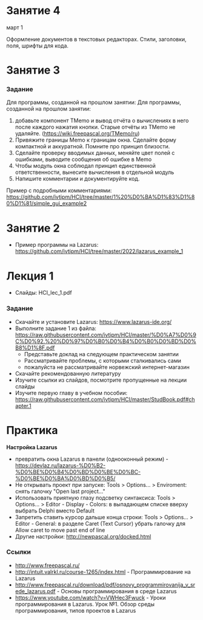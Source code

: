 # Занятие 4
март 1

Оформление документов в текстовых редакторах. Стили, заголовки, поля, шрифты для кода.

# Занятие 3
### Задание
Для программы, созданной на прошлом занятии:
Для программы, созданной на прошлом занятии:
1. добавьте компонент TMemo и вывод отчёта о вычислениях в него после каждого нажатия кнопки. Старые отчёты из TMemo не удаляйте. (https://wiki.freepascal.org/TMemo/ru)
2. Привяжите границы Memo к границам окна. Сделайте форму компактной и аккуратной. Помните про принцип близости.
3. Сделайте проверку вводимых данных, меняйте цвет полей с ошибками, выводите сообщения об ошибке в Memo
4. Чтобы модуль окна соблюдал принцип единственной ответственности, вынесите вычисления в отдельной модуль
5. Напишите комментарии и документируйте код.

Пример с подробными комментариями: https://github.com/ivtipm/HCI/tree/master/1%20%D0%BA%D1%83%D1%80%D1%81/simple_gui_example2


# Занятие 2
- Пример программы на Lazarus: https://github.com/ivtipm/HCI/tree/master/2022/lazarus_example_1

# Лекция 1
- Слайды: HCI_lec_1.pdf


### Задание
- Скачайте и установите Lazarus: https://www.lazarus-ide.org/
- Выполните задание 1 из файла: https://raw.githubusercontent.com/ivtipm/HCI/master/%D0%A7%D0%9C%D0%92.%20%D0%97%D0%B0%D0%B4%D0%B0%D0%BD%D0%B8%D1%8F.pdf
  - Представьте доклад на следующем практическом занятии
  - Рассматривайте проблемы, с которыми сталкивались сами
  - пожалуйста не рассматривайте норвежский интернет-магазин
- Скачайте рекомендованную литературу
- Изучите ссылки из слайдов, посмотрите пропущенные на лекции слайды
- Изучите первую главу в учебном пособии: https://raw.githubusercontent.com/ivtipm/HCI/master/StudBook.pdf#chapter.1


# Практика

**Настройка Lazarus**
- превратить окна Lazarus в панели (однооконный режим) - https://devlaz.ru/lazarus-%D0%B2-%D0%BE%D0%B4%D0%BD%D0%BE%D0%BC-%D0%BE%D0%BA%D0%BD%D0%B5/
- Не открывать проект при запуске: Tools > Options... > Enviroment: снять галочку "Open last project..."
- Использовать приятную глазу подсветку синтаксиса: Tools > Options... > Editor - Display - Colors: в выпадающем списке вверху выбрать Delphi вместо Default
- Запретить ставить курсор дальше конца строки: Tools > Options... > Editor - General: в разделе Caret (Text Cursor) убрать галочку для Allow caret to move past end of line
- Другие настройки: http://newpascal.org/docked.html


### Ссылки
- http://www.freepascal.ru/
- http://intuit.valrkl.ru/course-1265/index.html - Программирование на Lazarus
- http://www.freepascal.ru/download/pdf/osnovy_programmirovanija_v_srede_lazarus.pdf - Основы программирования в среде Lazarus
- https://www.youtube.com/watch?v=VWHec3Fwuck - Уроки программирования в Lazarus. Урок №1. Обзор среды программирования, типов проектов в Lazarus

